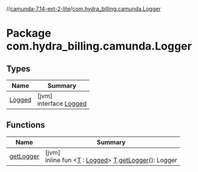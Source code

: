 //[camunda-7.14-ext-2-lite](../../index.md)/[com.hydra_billing.camunda.Logger](index.md)

# Package com.hydra_billing.camunda.Logger

## Types

| Name | Summary |
|---|---|
| [Logged](-logged/index.md) | [jvm]<br>interface [Logged](-logged/index.md) |

## Functions

| Name | Summary |
|---|---|
| [getLogger](get-logger.md) | [jvm]<br>inline fun <[T](get-logger.md) : [Logged](-logged/index.md)> [T](get-logger.md).[getLogger](get-logger.md)(): Logger |
